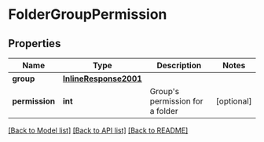 # FolderGroupPermission

## Properties
Name | Type | Description | Notes
------------ | ------------- | ------------- | -------------
**group** | [**InlineResponse2001**](InlineResponse2001.md) |  | 
**permission** | **int** | Group&#39;s permission for a folder | [optional] 

[[Back to Model list]](../README.md#documentation-for-models) [[Back to API list]](../README.md#documentation-for-api-endpoints) [[Back to README]](../README.md)


